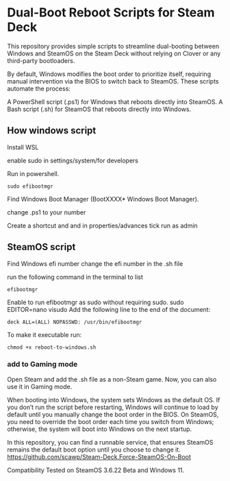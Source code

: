 # Dual-Boot Reboot Scripts for Steam Deck
This repository provides simple scripts to streamline dual-booting between Windows and SteamOS on the Steam Deck without relying on Clover or any third-party bootloaders.

By default, Windows modifies the boot order to prioritize itself, requiring manual intervention via the BIOS to switch back to SteamOS. These scripts automate the process:

A PowerShell script (.ps1) for Windows that reboots directly into SteamOS.
A Bash script (.sh) for SteamOS that reboots directly into Windows.


## How windows script

Install WSL

enable sudo in settings/system/for developers

Run in powershell.
```
sudo efibootmgr
```

Find Windows Boot Manager (BootXXXX* Windows Boot Manager).

change .ps1 to your number

Create a shortcut and and in properties/advances tick run as admin


## SteamOS script

Find Windows efi number
change the efi number in the .sh file

run the following command in the terminal to list 
```
efibootmgr 
```
Enable to run efibootmgr as sudo without requiring sudo.
sudo EDITOR=nano visudo
Add the following line to the end of the document:
```
deck ALL=(ALL) NOPASSWD: /usr/bin/efibootmgr
```
To make it executable run:
```
chmod +x reboot-to-windows.sh
```
### add to Gaming mode
Open Steam and add the .sh file as a non-Steam game. Now, you can also use it in Gaming mode.


When booting into Windows, the system sets Windows as the default OS. If you don’t run the script before restarting, Windows will continue to load by default until you manually change the boot order in the BIOS.
On SteamOS, you need to override the boot order each time you switch from Windows; otherwise, the system will boot into Windows on the next startup.

In this repository, you can find a runnable service, that ensures SteamOS remains the default boot option until you choose to change it.
https://github.com/scawp/Steam-Deck.Force-SteamOS-On-Boot

Compatibility
Tested on SteamOS 3.6.22 Beta and Windows 11.
